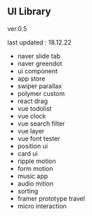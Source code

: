 ## UI Library

ver.0.5

last updated : 18.12.22 

- naver slide tab 
- naver greendot
- ui component
- app store
- swiper parallax
- polymer custom
- react drag
- vue todolist
- vue clock
- vue search filter
- vue layer
- vue font tester
- position ui
- card ui
- ripple motion
- form motion
- music app
- audio mition
- sorting
- framer prototype travel
- micro interaction

